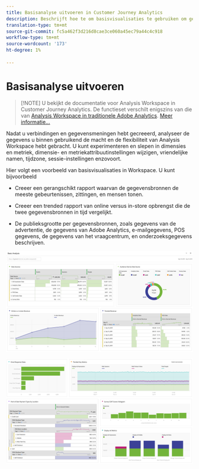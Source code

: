 ```yaml
---
title: Basisanalyse uitvoeren in Customer Journey Analytics
description: Beschrijft hoe te om basisvisualisaties te gebruiken om gegevens in Customer Journey Analytics te analyseren
translation-type: tm+mt
source-git-commit: fc5a462f3d216d8cae3ce060a45ec79a44c4c918
workflow-type: tm+mt
source-wordcount: '173'
ht-degree: 1%

---
```



# Basisanalyse uitvoeren

>[!NOTE] U bekijkt de documentatie voor Analysis Workspace in Customer Journey Analytics. De functieset verschilt enigszins van die van [Analysis Workspace in traditionele Adobe Analytics](https://docs.adobe.com/content/help/en/analytics/analyze/analysis-workspace/home.html). [Meer informatie...](/help/getting-started/cja-aa.md)

Nadat u verbindingen en gegevensmeningen hebt gecreeerd, analyseer de gegevens u binnen gebruikend de macht en de flexibiliteit van Analysis Workspace hebt gebracht. U kunt experimenteren en slepen in dimensies en metriek, dimensie- en metriekattribuutinstellingen wijzigen, vriendelijke namen, tijdzone, sessie-instellingen enzovoort.

Hier volgt een voorbeeld van basisvisualisaties in Workspace. U kunt bijvoorbeeld

* Creeer een gerangschikt rapport waarvan de gegevensbronnen de meeste gebeurtenissen, zittingen, en mensen tonen.

* Creeer een trended rapport van online versus in-store opbrengst die de twee gegevensbronnen in tijd vergelijkt.

* De publieksgrootte per gegevensbronnen, zoals gegevens van de advertentie, de gegevens van Adobe Analytics, e-mailgegevens, POS gegevens, de gegevens van het vraagcentrum, en onderzoeksgegevens beschrijven.

![](assets/cja-basic-analysis.png)

![](assets/cja-basic-analysis2.png)

